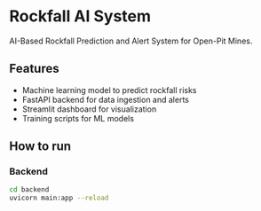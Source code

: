 # Rockfall AI System

AI-Based Rockfall Prediction and Alert System for Open-Pit Mines.

## Features
- Machine learning model to predict rockfall risks
- FastAPI backend for data ingestion and alerts
- Streamlit dashboard for visualization
- Training scripts for ML models

## How to run
### Backend
```bash
cd backend
uvicorn main:app --reload
